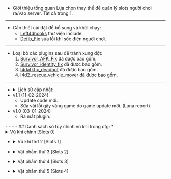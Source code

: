 * Giới thiệu tổng quan
Lựa chọn thay thế để quản lý slots người chơi ra/vào server. Tất cả trong 1.
- - - -
* Cần thiết cài đặt để bổ sung và khởi chạy:<br/>
	* [Left4dhooks](https://forums.alliedmods.net/showthread.php?t=321696) thư viện include.<br/>
	* [Defib_Fix](https://forums.alliedmods.net/showthread.php?p=2647018) sửa lỗi khi sốc điện người chơi.<br/>
- - - -
* Loại bỏ các plugins sau để tránh xung đột:
	1. [Survivor_AFK_Fix](https://forums.alliedmods.net/showthread.php?p=2714236) đã được bao gồm.
	2. [Survivor_identity_fix](https://forums.alliedmods.net/showpost.php?p=2718792&postcount=36) đã được bao gồm.
	3. [l4dafkfix_deadbot](https://forums.alliedmods.net/showpost.php?p=2772050&postcount=54) đã được bao gồm.
	3. [l4d2_rescue_vehicle_mover](https://forums.alliedmods.net/showpost.php?p=2771588&postcount=53) đã được bao gồm.
- - - -
* <details><summary>Lịch sử cập nhật:</summary>
* v1.1 (11-02-2024)<br/>
	- Update code mới.<br/>
	- Sửa vài lỗi gây văng game do game update mới. (Luna report)<br/>	
* v1.0 (03-01-2024)<br/>
	- Ra mắt plugin.

</details>
- - - -
## Danh sách số tùy chỉnh vũ khí trong cfg:
* <details><summary>Vũ khí chính [Slots 0]</summary>
	* 1 - SMG Uzi <br/>
	* 2 - SMG Mp5 <br/>
	* 4 - SMG Selenced <br/>
	* 8 - Pumps Shotgun <br/>
	* 8 - Chrome Shotgun <br/>
	* 16 - Pumps Shotgun <br/>
	* 32 - Rifle M16 <br/>
	* 64 - Rifle Desert <br/>
	* 128 - Rifle Ak47 <br/>
	* 256 - Rifle SG552 <br/>
	* 512 - Autoshotgun <br/>
	* 1024 - Spass Shotgun <br/>
	* 2048 - Hunting Rifle <br/>
	* 4096 - Sniper Military <br/>
	* 8192 - Sniper Scout <br/>
	* 16384 - Sniper AWP <br/>
	* 32768 - Machine Gun M60 <br/>
	* 65536 - Grenade Launcher <br/>
	* 1560 - Random Only Shotgun <br/>
	* 30720 - Random Only Sniper <br/>
	* 31 - Random Tier 1 <br/>
	* 32736 - Random Tier 2 <br/>
	* 98304 - Random Tier 0 <br/>
</details>

* <details><summary>Vũ khí thứ 2 [Slots 1]</summary>
	* 1 - Pistol <br/>
	* 2 - Magnum <br/>
	* 4 - Chainsaw <br/>
	* 8 - Fireaxe <br/>
	* 16 - Frying Pan <br/>
	* 32 - Machete <br/>
	* 64 - Baseball Bat <br/>
	* 128 - Crowbar <br/>
	* 256 - Cricket Bat <br/>
	* 512 - Tonfa <br/>
	* 1024 - Katana <br/>
	* 2048 - Electric guitar <br/>
	* 4096 - Knife <br/>
	* 8192 - Golfclub <br/>
	* 16384 - Shovel <br/>
	* 32768 - Pitchfork <br/>
	* 65536 - Riot Shield <br/>
	* 131071 - Random All <br/>
</details>

* <details><summary>Vật phẩm thứ 3 [Slots 2]</summary>
	* 1 - Molotov <br/>
	* 2 - Pipe bomb <br/>
	* 4 - Vomitjar <br/>
	* 4 - Random All <br/>
</details>


* <details><summary>Vật phẩm thứ 4 [Slots 3]</summary>
	* 1 - First Aid Kit <br/>
	* 2 - Defibrillator <br/>
	* 4 - Incendiary Ammo Pack <br/>
	* 8 - Explosive Ammo Pack <br/>
	* 15 - Random All <br/>
</details>

* <details><summary>Vật phẩm thứ 5 [Slots 4]</summary>
	* 1 - Pain Pills <br/>
	* 2 - Adrenaline <br/>
	* 3 - Random All <br/>
</details>
